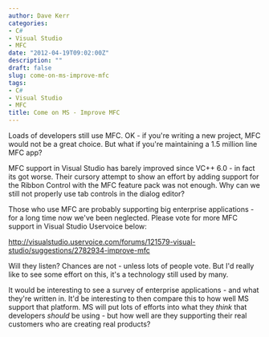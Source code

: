 ```yaml
---
author: Dave Kerr
categories:
- C#
- Visual Studio
- MFC
date: "2012-04-19T09:02:00Z"
description: ""
draft: false
slug: come-on-ms-improve-mfc
tags:
- C#
- Visual Studio
- MFC
title: Come on MS - Improve MFC
---
```



<p>Loads of developers still use MFC. OK - if you're writing a new project, MFC would not be a great choice. But what if you're maintaining a 1.5 million line MFC app?&nbsp;</p>
<p>MFC support in Visual Studio has barely improved since VC++ 6.0 - in fact its got worse. Their cursory attempt to show an effort by adding support for the Ribbon Control with the MFC feature pack was not enough. Why can we still not properly use tab controls in the dialog editor?</p>
<p>Those who use MFC are probably supporting big enterprise applications - for a long time now we've been neglected. Please vote for more MFC support in Visual Studio Uservoice below:</p>
<p><a href="http://visualstudio.uservoice.com/forums/121579-visual-studio/suggestions/2782934-improve-mfc">http://visualstudio.uservoice.com/forums/121579-visual-studio/suggestions/2782934-improve-mfc</a></p>
<p>Will they listen? Chances are not - unless lots of people vote. But I'd really like to see some effort on this, it's a technology still used by many.</p>
<p>It would be interesting to see a survey of enterprise applications - and what they're written in. It'd be interesting to then compare this to how well MS support that platform. MS will put lots of efforts into what they <em>think </em>that developers <em>should </em>be using - but how well are they supporting their real customers who are creating real products?</p>

